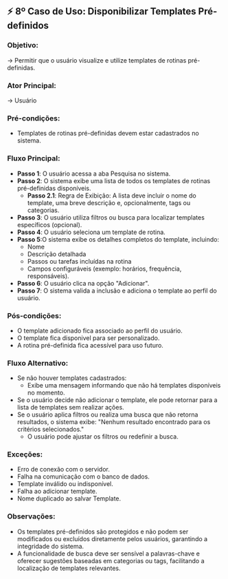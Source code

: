 ## ⚡ **8º Caso de Uso**:  Disponibilizar Templates Pré-definidos

### Objetivo: 
→ Permitir que o usuário visualize e utilize templates de rotinas pré-definidas.

### Ator Principal:
→  Usuário

### Pré-condições:
- Templates de rotinas pré-definidas devem estar cadastrados no sistema.

### Fluxo Principal:
- **Passo 1**: O usuário acessa a aba Pesquisa no sistema.
- **Passo 2**: O sistema exibe uma lista de todos os templates de rotinas pré-definidas disponíveis.
    - **Passo 2.1**: Regra de Exibição: A lista deve incluir o nome do template, uma breve descrição e, opcionalmente, tags ou categorias.
- **Passo 3**: O usuário utiliza filtros ou busca para localizar templates específicos (opcional).
- **Passo 4**: O usuário seleciona um template de rotina.
- **Passo 5**:O sistema exibe os detalhes completos do template, incluindo:
    - Nome
    - Descrição detalhada
    - Passos ou tarefas incluídas na rotina
    - Campos configuráveis (exemplo: horários, frequência, responsáveis).
- **Passo 6**: O usuário clica na opção "Adicionar".
- **Passo 7**: O sistema valida a inclusão e adiciona o template ao perfil do usuário.

### Pós-condições:
- O template adicionado fica associado ao perfil do usuário.
- O template fica disponivel para ser personalizado.
- A rotina pré-definida fica acessível para uso futuro.


### Fluxo Alternativo:
- Se não houver templates cadastrados:
    - Exibe uma mensagem informando que não há templates disponíveis no momento.
- Se o usuário decide não adicionar o template, ele pode retornar para a lista de templates sem realizar ações.
- Se o usuário aplica filtros ou realiza uma busca que não retorna resultados, o sistema exibe: "Nenhum resultado encontrado para os critérios selecionados."
    - O usuário pode ajustar os filtros ou redefinir a busca.

### Exceções:
- Erro de conexão com o servidor.
- Falha na comunicação com o banco de dados.
- Template inválido ou indisponível.
- Falha ao adicionar template.
- Nome duplicado ao salvar Template.

### Observações:
- Os templates pré-definidos são protegidos e não podem ser modificados ou excluídos diretamente pelos usuários, garantindo a integridade do sistema.
- A funcionalidade de busca deve ser sensível a palavras-chave e oferecer sugestões baseadas em categorias ou tags, facilitando a localização de templates relevantes.